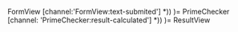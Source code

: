 

FormView [channel:'FormView:text-submited'] *))     )= PrimeChecker [channel: 'PrimeChecker:result-calculated'] *))     )= ResultView
